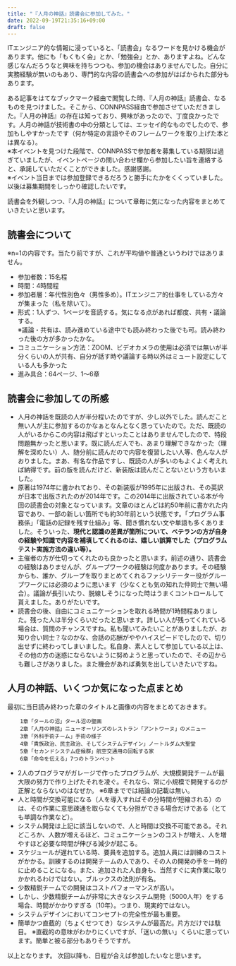 ```yaml
---
title: "『人月の神話』読書会に参加してみた。"
date: 2022-09-19T21:35:16+09:00
draft: false
---
```

ITエンジニア的な情報に浸っていると、「読書会」なるワードを見かける機会があります。他にも「もくもく会」とか、「勉強会」とか、ありますよね。どんな感じなんだろうなと興味を持ちつつも、参加の機会はありませんでした。自分に実務経験が無いのもあり、専門的な内容の読書会への参加がはばかられた部分もあります。  

ある記事をはてなブックマーク経由で閲覧した時、『人月の神話』読書会、なるものを見つけました。そこから、CONNPASS経由で参加させていただきました。『人月の神話』の存在は知っており、興味があったので、丁度良かったです。人月の神話が技術書の中の分類としては、エッセイ的なものでしたので、参加もしやすかったです（何か特定の言語やそのフレームワークを取り上げた本とは異なる）。  
※本イベントを見つけた段階で、CONNPASSで参加者を募集している期限は過ぎていましたが、イベントページの問い合わせ欄から参加したい旨を連絡すると、承諾していただくことができました。感謝感謝。  
※イベント当日までは参加登録できるだろうと勝手にたかをくくっていました。以後は募集期間をしっかり確認したいです。  

読書会を外観しつつ、『人月の神話』について章毎に気になった内容をまとめていきたいと思います。  

## 読書会について
※n=1の内容です。当たり前ですが、これが平均値や普通というわけではありません。
- 参加者数：15名程
- 時間：4時間程
- 参加者層：年代性別色々（男性多め）。ITエンジニア的仕事をしている方々が集まった（私を除いて）。
- 形式：1人ずつ、1ページを音読する。気になる点があれば都度、共有・議論する。  
※議論・共有は、読み進めている途中でも読み終わった後でも可。読み終わった後の方が多かったかな。
- コミュニケーション方法：ZOOM、ビデオカメラの使用は必須では無いが半分くらいの人が共有、自分が話す時や議論する時以外はミュート設定にしている人も多かった
- 進み具合：64ページ、1～6章

## 読書会に参加しての所感
- 人月の神話を既読の人が半分程いたのですが、少し以外でした。読んだこと無い人が主に参加するのかなぁとなんとなく思っていたので。ただ、既読の人がいるからこの内容は飛ばすといったことはありませんでしたので、特段問題無かったと思います。既に読んだ人でも、あまり理解できなかった（理解を深めたい）人、随分前に読んだので内容を復習したい人等、色んな人がおりました。まあ、有名な作品ですし、既読の人が多いのもよくよく考えれば納得です。前の版を読んだけど、新装版は読んだことないという方もいました。
- 原著は1974年に書かれており、その新装版が1995年に出版され、その英訳が日本で出版されたのが2014年です。この2014年に出版されている本が今回の読書会の対象となっています。文章のほとんどは約50年前に書かれた内容であり、一部の新しい箇所でも約30年前という状態です。「プログラム事務係」「電話の記録を残す仕組み」等、聞き慣れない文や単語も多くありました。そういった、**現代と認識の差異が箇所について、ベテランの方が自身の経験や知識で内容を補填してくれるのは、嬉しい誤算でした（プログラムテスト実施方法の違い等）。**
- 主催者の方が仕切ってくれたのも良かったと思います。前述の通り、読書会の経験はありませんが、グループワークの経験は何度かあります。その経験からも、誰か、グループを取りまとめてくれるファシリテーター役がグループワークには必須のように思います（少なくとも気の知れた仲同士で無い場合）。議論が長引いたり、脱線しそうになった時はうまくコントロールして貰えました。ありがたいです。
- 読書会の後、自由にコミュニケーションを取れる時間が1時間程ありました。残った人は半分くらいだったと思います。詳しい人が残ってくれている場合は、質問のチャンスですね。私も聞いてみたいことがありましたが、お知り合い同士？なのかな、会話の応酬がややハイスピードでしたので、切り出せずに終わってしまいました。私自身、素人として参加している以上は、その他の方の迷惑にならないように努めようと思っていたので、その辺からも難しさがありました。また機会があれば勇気を出していきたいですね。

## 人月の神話、いくつか気になった点まとめ
最初に当日読み終わった章のタイトルと画像の内容をまとめておきます。
``` none
    1章「タールの沼」タール沼の壁画  
    2章「人月の神話」ニューオーリンズのレストラン「アントワーヌ」のメニュー  
    3章「外科手術チーム」手術の様子  
    4章「貴族政治、民主政治、そしてシステムデザイン」ノートルダム大聖堂  
    5章「セカンドシステム症候群」航空交通用の回転する家  
    6章「命令を伝える」7つのトランペット  
```
- 2人のプログラマがガレージで作ったプログラムが、大規模開発チームが最大限の努力で作り上げたそれを凌ぐ。それなら、常に小規模で開発するのが正解とならないのはなぜか。
※6章まででは結論の記載は無い。
- 人と時間が交換可能になる（人を導入すればその分時間が短縮される）のは、その作業に意思疎通を取らなくても分担ができる場合だけである（とても単調な作業など）。
- システム開発は上記に該当しないので、人と時間は交換不可能である。それどころか、人数が増えるほど、コミュニケーションのコストが増え、人を増やすほど必要な時間が伸びる減少が起こる。
- スケジュールが遅れている時、要員を追加する。追加人員には訓練のコストがかかる。訓練するのは開発チームの人であり、その人の開発の手を一時的に止めることになる。また、追加された人自身も、当然すぐに実作業に取りかかれるわけではない。ブルックスの法則が有名。
- 少数精鋭チームでの開発はコストパフォーマンスが高い。
- しかし、少数精鋭チームが非常に大きなシステム開発（5000人年）をする場合、時間がかかりすぎる（10年）。つまり、現実的ではない。
- システムデザインにおいてコンセプトの完全性が最も重要。
- 簡単かつ直截的（ちょくせつてき）なシステムが最高だ。片方だけでは駄目。
※直截的の意味がわかりにくいですが、「迷いの無い」くらいに思っています。簡単と被る部分もありそうですが。

以上となります。
次回以降も、日程が合えば参加したいなと思います。

